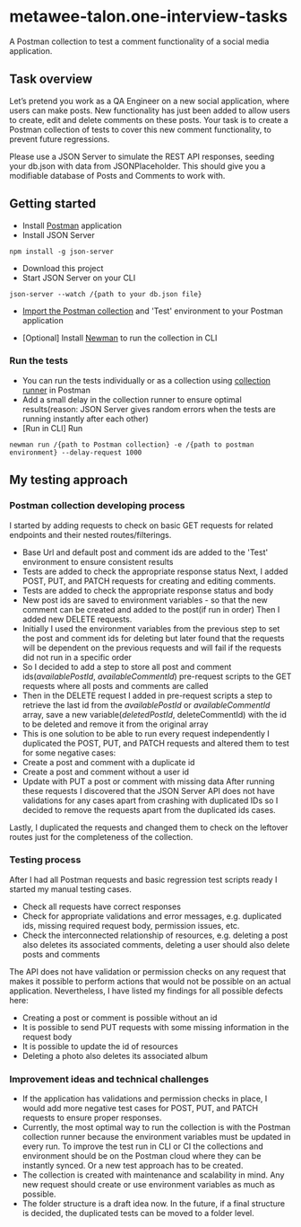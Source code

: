 # metawee-talon.one-interview-tasks

A Postman collection to test a comment functionality of a social media application.

## Task overview

Let’s pretend you work as a QA Engineer on a new social application, where users can make posts.
New functionality has just been added to allow users to create, edit and delete comments on these posts.
Your task is to create a Postman collection of tests to cover this new comment functionality, to prevent future regressions.

Please use a JSON Server to simulate the REST API responses, seeding your db.json with data from JSONPlaceholder.
This should give you a modifiable database of Posts and Comments to work with.

## Getting started

- Install [Postman](https://www.postman.com/downloads/) application
- Install JSON Server

```
npm install -g json-server
```

- Download this project
- Start JSON Server on your CLI

```
json-server --watch /{path to your db.json file}
```

- [Import the Postman collection](https://learning.postman.com/docs/getting-started/importing-and-exporting-data/) and 'Test' environment to your Postman application
  
- [Optional] Install [Newman](https://www.npmjs.com/package/newman) to run the collection in CLI

### Run the tests

- You can run the tests individually or as a collection using [collection runner](https://learning.postman.com/docs/collections/running-collections/intro-to-collection-runs/) in Postman
- Add a small delay in the collection runner to ensure optimal results(reason: JSON Server gives random errors when the tests are running instantly after each other)
- [Run in CLI] Run

```
newman run /{path to Postman collection} -e /{path to postman environment} --delay-request 1000
```

## My testing approach

### Postman collection developing process

I started by adding requests to check on basic GET requests for related endpoints and their nested routes/filterings.

- Base Url and default post and comment ids are added to the 'Test' environment to ensure consistent results
- Tests are added to check the appropriate response status
  Next, I added POST, PUT, and PATCH requests for creating and editing comments.
- Tests are added to check the appropriate response status and body
- New post ids are saved to environment variables - so that the new comment can be created and added to the post(if run in order)
  Then I added new DELETE requests.
- Initially I used the environment variables from the previous step to set the post and comment ids for deleting but later found that the requests will be dependent on the previous requests and will fail if the requests did not run in a specific order
- So I decided to add a step to store all post and comment ids(_availablePostId_, _availableCommentId_) pre-request scripts to the GET requests where all posts and comments are called
- Then in the DELETE request I added in pre-request scripts a step to retrieve the last id from the _availablePostId_ or _availableCommentId_ array, save a new variable(_deletedPostId_, deleteCommentId) with the id to be deleted and remove it from the original array
- This is one solution to be able to run every request independently
  I duplicated the POST, PUT, and PATCH requests and altered them to test for some negative cases:
- Create a post and comment with a duplicate id
- Create a post and comment without a user id
- Update with PUT a post or comment with missing data
  After running these requests I discovered that the JSON Server API does not have validations for any cases apart from crashing with duplicated IDs so I decided to remove the requests apart from the duplicated ids cases.

Lastly, I duplicated the requests and changed them to check on the leftover routes just for the completeness of the collection.

### Testing process

After I had all Postman requests and basic regression test scripts ready I started my manual testing cases.

- Check all requests have correct responses
- Check for appropriate validations and error messages, e.g. duplicated ids, missing required request body, permission issues, etc.
- Check the interconnected relationship of resources, e.g. deleting a post also deletes its associated comments, deleting a user should also delete posts and comments

The API does not have validation or permission checks on any request that makes it possible to perform actions that would not be possible on an actual application. Nevertheless, I have listed my findings for all possible defects here:

- Creating a post or comment is possible without an id
- It is possible to send PUT requests with some missing information in the request body
- It is possible to update the id of resources
- Deleting a photo also deletes its associated album

### Improvement ideas and technical challenges

- If the application has validations and permission checks in place, I would add more negative test cases for POST, PUT, and PATCH requests to ensure proper responses.
- Currently, the most optimal way to run the collection is with the Postman collection runner because the environment variables must be updated in every run. To improve the test run in CLI or CI the collections and environment should be on the Postman cloud where they can be instantly synced. Or a new test approach has to be created.
- The collection is created with maintenance and scalability in mind. Any new request should create or use environment variables as much as possible.
- The folder structure is a draft idea now. In the future, if a final structure is decided, the duplicated tests can be moved to a folder level.
